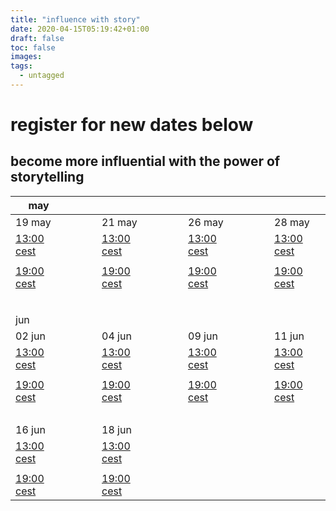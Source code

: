 ```yaml
---
title: "influence with story"
date: 2020-04-15T05:19:42+01:00
draft: false
toc: false
images:
tags:
  - untagged
---
```


# register for new dates below
## become more influential with the power of storytelling

| may                                            	|   	|   	|   	|                                                	|   	|   	|   	|                                                	|   	|   	|   	|                                                	|
|------------------------------------------------	|---	|---	|---	|------------------------------------------------	|---	|---	|---	|------------------------------------------------	|---	|---	|---	|------------------------------------------------	|
| 19 may                                         	|   	|   	|   	| 21 may                                         	|   	|   	|   	| 26 may                                         	|   	|   	|   	| 28 may                                         	|
| [13:00 cest](/storyinfluence/2020.05.19.13.00) 	|   	|   	|   	| [13:00 cest](/storyinfluence/2020.05.21.13.00) 	|   	|   	|   	| [13:00 cest](/storyinfluence/2020.05.26.13.00) 	|   	|   	|   	| [13:00 cest](/storyinfluence/2020.05.28.13.00) 	|
|                                                	|   	|   	|   	|                                                	|   	|   	|   	|                                                	|   	|   	|   	|                                                	|
| [19:00 cest](/storyinfluence/2020.05.19.19.00) 	|   	|   	|   	| [19:00 cest](/storyinfluence/2020.05.21.19.00) 	|   	|   	|   	| [19:00 cest](/storyinfluence/2020.05.26.19.00) 	|   	|   	|   	| [19:00 cest](/storyinfluence/2020.05.28.19.00) 	|
|                                                	|   	|   	|   	|                                                	|   	|   	|   	|                                                	|   	|   	|   	|                                                	|
|                                                	|   	|   	|   	|                                                	|   	|   	|   	|                                                	|   	|   	|   	|                                                	|
| <br>jun                                        	|   	|   	|   	|                                                	|   	|   	|   	|                                                	|   	|   	|   	|                                                	|
| 02 jun                                         	|   	|   	|   	| 04 jun                                         	|   	|   	|   	| 09 jun                                         	|   	|   	|   	| 11 jun                                         	|
| [13:00 cest](/storyinfluence/2020.06.02.13.00) 	|   	|   	|   	| [13:00 cest](/storyinfluence/2020.06.04.13.00) 	|   	|   	|   	| [13:00 cest](/storyinfluence/2020.06.09.13.00) 	|   	|   	|   	| [13:00 cest](/storyinfluence/2020.06.11.13.00) 	|
|                                                	|   	|   	|   	|                                                	|   	|   	|   	|                                                	|   	|   	|   	|                                                	|
| [19:00 cest](/storyinfluence/2020.06.02.19.00) 	|   	|   	|   	| [19:00 cest](/storyinfluence/2020.06.04.19.00) 	|   	|   	|   	| [19:00 cest](/storyinfluence/2020.06.09.19.00) 	|   	|   	|   	| [19:00 cest](/storyinfluence/2020.06.11.19.00) 	|
|                                                	|   	|   	|   	|                                                	|   	|   	|   	|                                                	|   	|   	|   	|                                                	|
| <br>16 jun                                     	|   	|   	|   	| <br>18 jun                                     	|   	|   	|   	|                                                	|   	|   	|   	|                                                	|
| [13:00 cest](/storyinfluence/2020.06.16.13.00) 	|   	|   	|   	| [13:00 cest](/storyinfluence/2020.06.18.13.00) 	|   	|   	|   	|                                                	|   	|   	|   	|                                                	|
|                                                	|   	|   	|   	|                                                	|   	|   	|   	|                                                	|   	|   	|   	|                                                	|
| [19:00 cest](/storyinfluence/2020.06.16.19.00) 	|   	|   	|   	| [19:00 cest](/storyinfluence/2020.06.18.19.00) 	|   	|   	|   	|                                                	|   	|   	|   	|                                                	|
